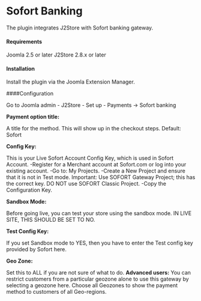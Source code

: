 # Sofort Banking

The plugin integrates J2Store with Sofort banking gateway.

#### Requirements

Joomla 2.5 or later
J2Store 2.8.x or later

#### Installation
Install the plugin via the Joomla Extension Manager.

####Configuration

Go to Joomla admin - J2Store - Set up - Payments -> Sofort banking

**Payment option title:**

A title for the method. This will show up in the checkout steps. Default: Sofort

**Config Key:**

This is your Live Sofort Account Config Key, which is used in Sofort Account. 
-Register for a Merchant account at Sofort.com or log into your existing account.
-Go to: My Projects.
-Create a New Project and ensure that it is not in Test mode. Important: Use SOFORT Gateway Project; this has the correct key. DO NOT use SOFORT Classic Project.
-Copy the Configuration Key.
	
**Sandbox Mode:**

Before going live, you can test your store using the sandbox mode. IN LIVE SITE, THIS SHOULD BE SET TO NO.

**Test Config Key:**

If you set Sandbox mode to YES, then you have to enter the Test config key provided by Sofort here.

**Geo Zone:**

Set this to ALL if you are not sure of what to do.
**Advanced users:** You can restrict customers from a particular geozone alone to use this gateway by selecting a geozone here.
Choose all Geozones to show the payment method to customers of all Geo-regions. 